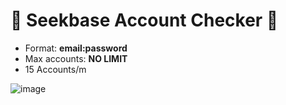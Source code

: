 # 👀 Seekbase Account Checker 👀

- Format: **email:password**
- Max accounts: **NO LIMIT**
- 15 Accounts/m

![image](https://github.com/user-attachments/assets/87df2753-e7f1-456e-bcb0-06d5460c7c34)


